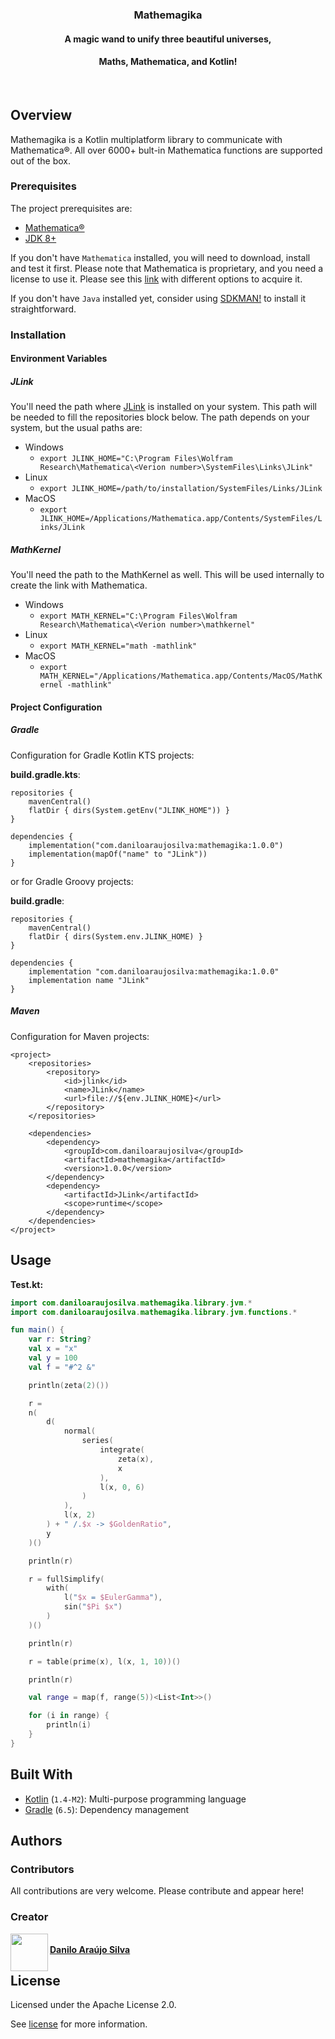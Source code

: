 <!--<p align="center">
	<a href="https://github.com/Danilo-Araujo-Silva/mathemagika">
		<img src="https://raw.githubusercontent.com/Danilo-Araujo-Silva/mathemagika/master/resources/design/logo/logo.png" alt="Mathemagika Logo" width="180" height="180">
	</a>
</p>-->

<h3 align="center">Mathemagika</h3>

<h4 align="center">A magic wand to unify three beautiful universes,</h4>
<h4 align="center">Maths, Mathematica, and Kotlin!</h4>

<br/>

## Overview

Mathemagika is a Kotlin multiplatform library to communicate with Mathematica®. All over 6000+ bult-in Mathematica
functions are supported out of the box.

### Prerequisites

The project prerequisites are:

- [Mathematica®](https://www.wolfram.com/mathematica/)
- [JDK 8+](https://www.oracle.com/technetwork/java/javaee/downloads/jdk8-downloads-2133151.html)

If you don't have `Mathematica` installed, you will need to download, install and test it first. Please note that
Mathematica is proprietary, and you need a license to use it. Please see this [link](https://www.wolfram.com/mathematica/pricing/)
with different options to acquire it.

If you don't have `Java` installed yet, consider using [SDKMAN!](https://sdkman.io/install)
to install it straightforward.

### Installation

#### Environment Variables

##### JLink

You'll need the path where [JLink](https://reference.wolfram.com/language/JLink/tutorial/Overview.html) is installed on
your system. This path will be needed to fill the repositories block below. The path depends on your system, but the
usual paths are:

- Windows
    - `export JLINK_HOME="C:\Program Files\Wolfram Research\Mathematica\<Verion number>\SystemFiles\Links\JLink"`
- Linux
    - `export JLINK_HOME=/path/to/installation/SystemFiles/Links/JLink`
- MacOS
    - `export JLINK_HOME=/Applications/Mathematica.app/Contents/SystemFiles/Links/JLink`

##### MathKernel
You'll need the path to the MathKernel as well. This will be used internally to create the link with Mathematica.

- Windows
    - `export MATH_KERNEL="C:\Program Files\Wolfram Research\Mathematica\<Verion number>\mathkernel"`
- Linux
    - `export MATH_KERNEL="math -mathlink"`
- MacOS
    - `export MATH_KERNEL="/Applications/Mathematica.app/Contents/MacOS/MathKernel -mathlink"`

#### Project Configuration

##### Gradle

Configuration for Gradle Kotlin KTS projects:

**build.gradle.kts**:
```
repositories {
    mavenCentral()
    flatDir { dirs(System.getEnv("JLINK_HOME")) }
}

dependencies {
    implementation("com.daniloaraujosilva:mathemagika:1.0.0")
    implementation(mapOf("name" to "JLink"))
}
```

or for Gradle Groovy projects:

**build.gradle**:
```
repositories {
    mavenCentral()
    flatDir { dirs(System.env.JLINK_HOME) }
}

dependencies {
    implementation "com.daniloaraujosilva:mathemagika:1.0.0"
    implementation name "JLink"
}
```

##### Maven

Configuration for Maven projects:

```
<project>
    <repositories>
        <repository>
            <id>jlink</id>
            <name>JLink</name>
            <url>file://${env.JLINK_HOME}</url>
        </repository>
    </repositories>

    <dependencies>
        <dependency>
            <groupId>com.daniloaraujosilva</groupId>
            <artifactId>mathemagika</artifactId>
            <version>1.0.0</version>
        </dependency>
        <dependency>
            <artifactId>JLink</artifactId>
            <scope>runtime</scope>
        </dependency>
    </dependencies>
</project>
```

## Usage

**Test.kt:**
````kotlin
import com.daniloaraujosilva.mathemagika.library.jvm.*
import com.daniloaraujosilva.mathemagika.library.jvm.functions.*

fun main() {
	var r: String?
	val x = "x"
	val y = 100
	val f = "#^2 &"

	println(zeta(2)())

	r =
	n(
		d(
			normal(
				series(
					integrate(
						zeta(x),
						x
					),
					l(x, 0, 6)
				)
			),
			l(x, 2)
		) + " /.$x -> $GoldenRatio",
		y
	)()

	println(r)

	r = fullSimplify(
		with(
			l("$x = $EulerGamma"),
			sin("$Pi $x")
		)
	)()

	println(r)

	r = table(prime(x), l(x, 1, 10))()

	println(r)

	val range = map(f, range(5))<List<Int>>()

    for (i in range) {
        println(i)
    }
}
````


## Built With

* [Kotlin](https://kotlinlang.org/) (`1.4-M2`): Multi-purpose programming language
* [Gradle](https://gradle.org/) (`6.5`): Dependency management

## Authors

### Contributors

All contributions are very welcome. Please contribute and appear here!

### Creator

<a href="https://www.linkedin.com/in/daniloaraujosilva">
<img align="left" width="60" height="60" src="https://avatars2.githubusercontent.com/u/1139202?s=88&v=4" />

<p>
	<br/>
	<strong>Danilo Araújo Silva</strong></i>
</p>
</a>

## License

Licensed under the Apache License 2.0.

See [license](license.md) for more information.
